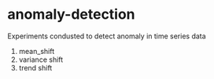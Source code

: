 # anomaly-detection
Experiments condusted to detect anomaly in time series data
1) mean_shift
2) variance shift
3) trend shift

